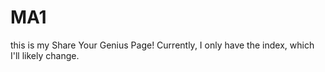 # MA1
this is my Share Your Genius Page! Currently, I only have the index, which I'll likely change.
